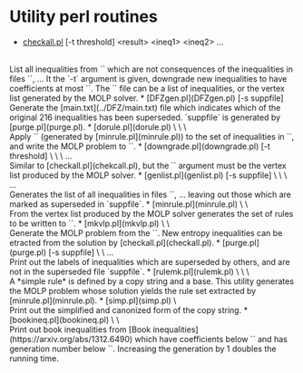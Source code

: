 Utility perl routines
=====================

* [checkall.pl](checkall.pl) [-t threshold] \<result\> \<ineq1\> \<ineq2\> ...
<br>
List all inequalities from `<result>` which are not consequences of the
inequalities in files `<ineq1>`, ... It the `-t` argument is given,
downgrade new inequalities to have coefficients at most `<threshold>`. The
`<result>` file can be a list of inequalities, or the vertex list generated
by the MOLP solver.
* [DFZgen.pl](DFZgen.pl) [-s suppfile]
<br>
Generate the [main.txt](../DFZ/main.txt) file which indicates which of the
original 216 inequalities has been superseded. `suppfile` is generated by
[purge.pl](purge.pl).
* [dorule.pl](dorule.pl) \<ineq\> \<rule.txt\> \<vlp-file\>
<br>
Apply `<rule.txt>` (generated by [minrule.pl](minrule.pl)) to the set of
inequalities in `<ineq>`, and write the MOLP problem to `<vlp-file>`.
* [downgrade.pl](downgrade.pl) [-t threshold] \<result\> \<ineq1\> \<ineq2\> ...
<br>
Similar to [checkall.pl](chekcall.pl), but the `<result>` argument must be
the vertex list produced by the MOLP solver.
* [genlist.pl](genlist.pl) [-s suppfile] \<outfile\> \<ineq1\> \<ineq2\> ...
<br>
Generates the list of all inequalities in files `<ineq1>`, ... leaving out
those which are marked as superseded in `suppfile`.
* [minrule.pl](minrule.pl) \<result\> \<rule.txt\>
<br>
From the vertex list produced by the MOLP solver generates the set of rules
to be written to `<rule.txt>`.
* [mkvlp.pl](mkvlp.pl) \<copy-string\> \<vlp-file\>
<br>
Generate the MOLP problem from the `<copy-string>`. New entropy inequalities
can be etracted from the solution by [checkall.pl](checkall.pl).
* [purge.pl](purge.pl) [-s suppfile] \<ineq1\> \<ineq2\> ...
<br>
Print out the labels of inequalities which are superseded by others, and are
not in the superseded file `suppfile`.
* [rulemk.pl](rulemk.pl) \<copy-string\> \<base\> \<vlp-file\>
<br>
A *simple rule* is defined by a copy string and a base. This utility
generates the MOLP problem whose solution yields the rule set extracted by
[minrule.pl](minrule.pl).
* [simp.pl](simp.pl) \<copy-string\>
<br>
Print out the simplified and canonized form of the copy string.
* [bookineq.pl](bookineq.pl) \<threshold\> \<generation\>
<br>
Print out book inequalities from [Book inequalities](https://arxiv.org/abs/1312.6490) 
which have coefficients below `<threshold>` and has generation number below `<generation>`. 
Increasing the generation by 1 doubles the running time. 
